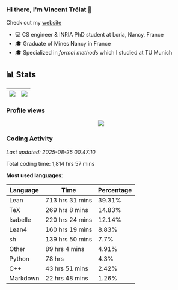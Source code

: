### Hi there, I'm Vincent Trélat 👋

Check out my [website](https://vtrelat.github.io)

-   💻 CS engineer & INRIA PhD student at Loria, Nancy, France
-   🎓 Graduate of Mines Nancy in France
-   🎓 Specialized in _formal methods_ which I studied at TU Munich

## 📊 **Stats**

| <img align="center" src="https://readme-stats.clckblog.space/api?username=VTrelat&show_icons=true&include_all_commits=true&theme=tokyonight&hide_border=true" /> | <img align="center" src="https://readme-stats.clckblog.space/api/top-langs/?username=VTrelat&layout=compact&theme=tokyonight&hide_border=true" /> |
| ---------------------------------------------------------------------------------------------------------------------------------------------------------------- | ------------------------------------------------------------------------------------------------------------------------------------------------- |

### Profile views

<p align="center">
 <img src="https://profile-counter.glitch.me/VTrelat/count.svg" />
</p>

<!--automations-->
### Coding Activity
_Last updated: 2025-08-25 00:47:10_

Total coding time: 1,814 hrs 57 mins

**Most used languages**:

| Language | Time | Percentage |
| ------------- | ------------- | ------------- |
| Lean | 713 hrs 31 mins | 39.31% |
| TeX | 269 hrs 8 mins | 14.83% |
| Isabelle | 220 hrs 24 mins | 12.14% |
| Lean4 | 160 hrs 19 mins | 8.83% |
| sh | 139 hrs 50 mins | 7.7% |
| Other | 89 hrs 4 mins | 4.91% |
| Python | 78 hrs | 4.3% |
| C++ | 43 hrs 51 mins | 2.42% |
| Markdown | 22 hrs 48 mins | 1.26% |

